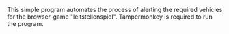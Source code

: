This simple program automates the process of alerting the required vehicles for the browser-game "leitstellenspiel".
Tampermonkey is required to run the program.
